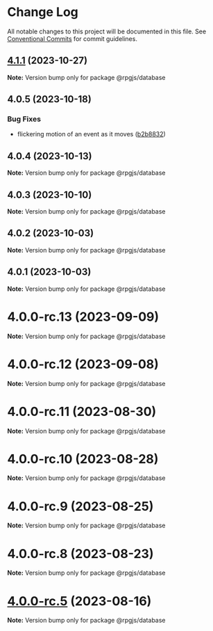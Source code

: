 # Change Log

All notable changes to this project will be documented in this file.
See [Conventional Commits](https://conventionalcommits.org) for commit guidelines.

## [4.1.1](https://github.com/RSamaium/RPG-JS/compare/v4.1.0...v4.1.1) (2023-10-27)

**Note:** Version bump only for package @rpgjs/database





## 4.0.5 (2023-10-18)


### Bug Fixes

* flickering motion of an event as it moves ([b2b8832](https://github.com/RSamaium/RPG-JS/commit/b2b8832a1582933afb64c698f40d1b0e72021780))





## 4.0.4 (2023-10-13)

**Note:** Version bump only for package @rpgjs/database





## 4.0.3 (2023-10-10)

**Note:** Version bump only for package @rpgjs/database





## 4.0.2 (2023-10-03)

**Note:** Version bump only for package @rpgjs/database





## 4.0.1 (2023-10-03)

**Note:** Version bump only for package @rpgjs/database





# 4.0.0-rc.13 (2023-09-09)

**Note:** Version bump only for package @rpgjs/database





# 4.0.0-rc.12 (2023-09-08)

**Note:** Version bump only for package @rpgjs/database





# 4.0.0-rc.11 (2023-08-30)

**Note:** Version bump only for package @rpgjs/database





# 4.0.0-rc.10 (2023-08-28)

**Note:** Version bump only for package @rpgjs/database





# 4.0.0-rc.9 (2023-08-25)

**Note:** Version bump only for package @rpgjs/database





# 4.0.0-rc.8 (2023-08-23)

**Note:** Version bump only for package @rpgjs/database





# [4.0.0-rc.5](https://github.com/RSamaium/RPG-JS/compare/v4.0.0-rc.4...v4.0.0-rc.5) (2023-08-16)

**Note:** Version bump only for package @rpgjs/database
